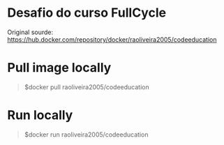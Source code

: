# Desafio do curso FullCycle

Original sourde: https://hub.docker.com/repository/docker/raoliveira2005/codeeducation

# Pull image locally
> $docker pull raoliveira2005/codeeducation

# Run locally
> $docker run raoliveira2005/codeeducation
